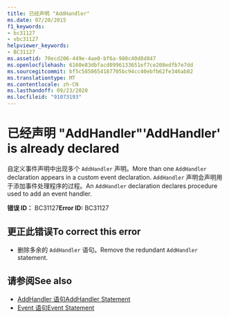 ```yaml
---
title: 已经声明 "AddHandler"
ms.date: 07/20/2015
f1_keywords:
- bc31127
- vbc31127
helpviewer_keywords:
- BC31127
ms.assetid: 70ecd206-449e-4ae0-bf6a-980c40d8d847
ms.openlocfilehash: 6160e83dbfacd0996133651ef7ce208edfb7e7dd
ms.sourcegitcommit: bf5c5850654187705bc94cc40ebfb62fe346ab02
ms.translationtype: MT
ms.contentlocale: zh-CN
ms.lasthandoff: 09/23/2020
ms.locfileid: "91073193"
---
```

# <a name="addhandler-is-already-declared"></a><span data-ttu-id="5cfe9-102">已经声明 "AddHandler"</span><span class="sxs-lookup"><span data-stu-id="5cfe9-102">'AddHandler' is already declared</span></span>

<span data-ttu-id="5cfe9-103">自定义事件声明中出现多个 `AddHandler` 声明。</span><span class="sxs-lookup"><span data-stu-id="5cfe9-103">More than one `AddHandler` declaration appears in a custom event declaration.</span></span> <span data-ttu-id="5cfe9-104">`AddHandler` 声明会声明用于添加事件处理程序的过程。</span><span class="sxs-lookup"><span data-stu-id="5cfe9-104">An `AddHandler` declaration declares procedure used to add an event handler.</span></span>  
  
 <span data-ttu-id="5cfe9-105">**错误 ID：** BC31127</span><span class="sxs-lookup"><span data-stu-id="5cfe9-105">**Error ID:** BC31127</span></span>  
  
## <a name="to-correct-this-error"></a><span data-ttu-id="5cfe9-106">更正此错误</span><span class="sxs-lookup"><span data-stu-id="5cfe9-106">To correct this error</span></span>  
  
- <span data-ttu-id="5cfe9-107">删除多余的 `AddHandler` 语句。</span><span class="sxs-lookup"><span data-stu-id="5cfe9-107">Remove the redundant `AddHandler` statement.</span></span>  
  
## <a name="see-also"></a><span data-ttu-id="5cfe9-108">请参阅</span><span class="sxs-lookup"><span data-stu-id="5cfe9-108">See also</span></span>

- [<span data-ttu-id="5cfe9-109">AddHandler 语句</span><span class="sxs-lookup"><span data-stu-id="5cfe9-109">AddHandler Statement</span></span>](../language-reference/statements/addhandler-statement.md)
- [<span data-ttu-id="5cfe9-110">Event 语句</span><span class="sxs-lookup"><span data-stu-id="5cfe9-110">Event Statement</span></span>](../language-reference/statements/event-statement.md)
